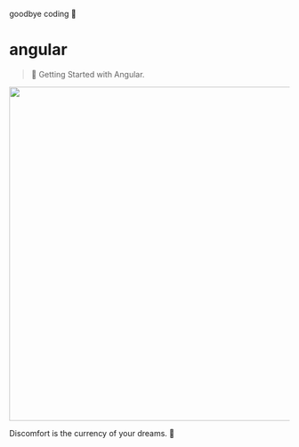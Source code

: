 goodbye coding 👋
# angular

> 💪 Getting Started with Angular.

<p align="center">
  <img src="https://www.techseria.com/sites/default/files/2018-06/angular_hero_top.png" width="600"/>
</p>

<!-- INSPIRATIONAL_QUOTE_START -->
Discomfort is the currency of your dreams.
🦄
<!-- INSPIRATIONAL_QUOTE_END -->

